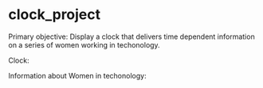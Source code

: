 # clock_project

Primary objective:
Display a clock that delivers time dependent information on a series of women working in techonology.

Clock:

Information about Women in techonology:

